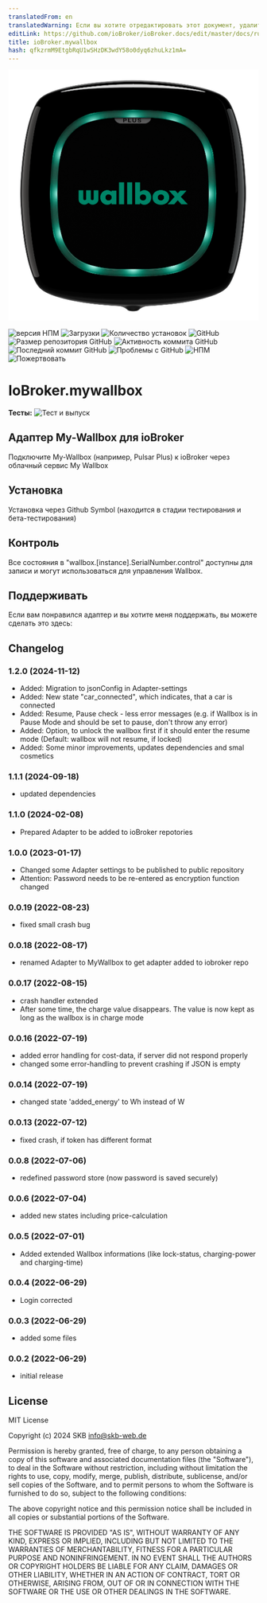 ```yaml
---
translatedFrom: en
translatedWarning: Если вы хотите отредактировать этот документ, удалите поле «translationFrom», в противном случае этот документ будет снова автоматически переведен
editLink: https://github.com/ioBroker/ioBroker.docs/edit/master/docs/ru/adapterref/iobroker.mywallbox/README.md
title: ioBroker.mywallbox
hash: qfkzrmM9EtgbRqU1wSHzDK3wdY58o0dyq6zhuLkz1mA=
---
```

![Логотип](../../../en/adapterref/iobroker.mywallbox/admin/wallbox.png)

![версия НПМ](https://img.shields.io/npm/v/iobroker.mywallbox?style=flat-square)
![Загрузки](https://img.shields.io/npm/dm/iobroker.mywallbox.svg)
![Количество установок](https://iobroker.live/badges/mywallbox-installed.svg)
![GitHub](https://img.shields.io/github/license/SKB-CGN/iobroker.mywallbox?style=flat-square)
![Размер репозитория GitHub](https://img.shields.io/github/repo-size/SKB-CGN/iobroker.mywallbox?logo=github&style=flat-square)
![Активность коммита GitHub](https://img.shields.io/github/commit-activity/m/SKB-CGN/iobroker.mywallbox?logo=github&style=flat-square)
![Последний коммит GitHub](https://img.shields.io/github/last-commit/SKB-CGN/iobroker.mywallbox?logo=github&style=flat-square)
![Проблемы с GitHub](https://img.shields.io/github/issues/SKB-CGN/iobroker.mywallbox?logo=github&style=flat-square)
![НПМ](https://nodei.co/npm/iobroker.mywallbox.png?downloads=true)
![Пожертвовать](https://img.shields.io/badge/Donate-PayPal-blue.svg)

# IoBroker.mywallbox
**Тесты:** ![Тест и выпуск](https://github.com/SKB-CGN/ioBroker.mywallbox/workflows/Test%20and%20Release/badge.svg)

## Адаптер My-Wallbox для ioBroker
Подключите My-Wallbox (например, Pulsar Plus) к ioBroker через облачный сервис My Wallbox

## Установка
Установка через Github Symbol (находится в стадии тестирования и бета-тестирования)

## Контроль
Все состояния в "wallbox.[instance].SerialNumber.control" доступны для записи и могут использоваться для управления Wallbox.

## Поддерживать
Если вам понравился адаптер и вы хотите меня поддержать, вы можете сделать это здесь:

## Changelog
<!--
	Placeholder for the next version (at the beginning of the line):
	### **WORK IN PROGRESS**
-->
### 1.2.0 (2024-11-12)
- Added: Migration to jsonConfig in Adapter-settings
- Added: New state "car_connected", which indicates, that a car is connected
- Added: Resume, Pause check - less error messages (e.g. if Wallbox is in Pause Mode and should be set to pause, don't throw any error)
- Added: Option, to unlock the wallbox first if it should enter the resume mode (Default: wallbox will not resume, if locked)
- Added: Some minor improvements, updates dependencies and smal cosmetics

### 1.1.1 (2024-09-18)
- updated dependencies

### 1.1.0 (2024-02-08)
- Prepared Adapter to be added to ioBroker repotories

### 1.0.0 (2023-01-17)
- Changed some Adapter settings to be published to public repository
- Attention: Password needs to be re-entered as encryption function changed

### 0.0.19 (2022-08-23)
- fixed small crash bug

### 0.0.18 (2022-08-17)
- renamed Adapter to MyWallbox to get adapter added to iobroker repo

### 0.0.17 (2022-08-15)
- crash handler extended
- After some time, the charge value disappears. The value is now kept as long as the wallbox is in charge mode

### 0.0.16 (2022-07-19)
- added error handling for cost-data, if server did not respond properly
- changed some error-handling to prevent crashing if JSON is empty

### 0.0.14 (2022-07-19)
- changed state 'added_energy' to Wh instead of W

### 0.0.13 (2022-07-12)
- fixed crash, if token has different format

### 0.0.8 (2022-07-06)
- redefined password store (now password is saved securely)

### 0.0.6 (2022-07-04)
- added new states including price-calculation

### 0.0.5 (2022-07-01)
- Added extended Wallbox informations (like lock-status, charging-power and charging-time)

### 0.0.4 (2022-06-29)
- Login corrected

### 0.0.3 (2022-06-29)
- added some files

### 0.0.2 (2022-06-29)
* initial release

## License
MIT License

Copyright (c) 2024 SKB <info@skb-web.de>

Permission is hereby granted, free of charge, to any person obtaining a copy
of this software and associated documentation files (the "Software"), to deal
in the Software without restriction, including without limitation the rights
to use, copy, modify, merge, publish, distribute, sublicense, and/or sell
copies of the Software, and to permit persons to whom the Software is
furnished to do so, subject to the following conditions:

The above copyright notice and this permission notice shall be included in all
copies or substantial portions of the Software.

THE SOFTWARE IS PROVIDED "AS IS", WITHOUT WARRANTY OF ANY KIND, EXPRESS OR
IMPLIED, INCLUDING BUT NOT LIMITED TO THE WARRANTIES OF MERCHANTABILITY,
FITNESS FOR A PARTICULAR PURPOSE AND NONINFRINGEMENT. IN NO EVENT SHALL THE
AUTHORS OR COPYRIGHT HOLDERS BE LIABLE FOR ANY CLAIM, DAMAGES OR OTHER
LIABILITY, WHETHER IN AN ACTION OF CONTRACT, TORT OR OTHERWISE, ARISING FROM,
OUT OF OR IN CONNECTION WITH THE SOFTWARE OR THE USE OR OTHER DEALINGS IN THE
SOFTWARE.